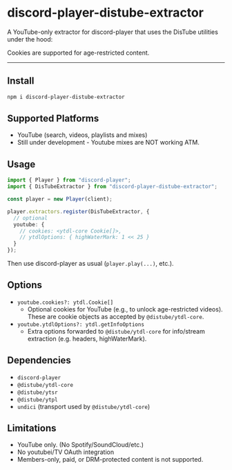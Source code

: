 # discord-player-distube-extractor

A YouTube-only extractor for discord-player that uses the DisTube utilities under the hood:

Cookies are supported for age-restricted content.

---

## Install

```bash
npm i discord-player-distube-extractor
```

## Supported Platforms

- YouTube (search, videos, playlists and mixes)
- Still under development - Youtube mixes are NOT working ATM.

## Usage

```ts
import { Player } from "discord-player";
import { DisTubeExtractor } from "discord-player-distube-extractor";

const player = new Player(client);

player.extractors.register(DisTubeExtractor, {
  // optional
  youtube: {
    // cookies: <ytdl-core Cookie[]>,
    // ytdlOptions: { highWaterMark: 1 << 25 }
  }
});
```

Then use discord-player as usual (`player.play(...)`, etc.).

## Options

- `youtube.cookies?: ytdl.Cookie[]`
  - Optional cookies for YouTube (e.g., to unlock age-restricted videos). These are cookie objects as accepted by `@distube/ytdl-core`.
- `youtube.ytdlOptions?: ytdl.getInfoOptions`
  - Extra options forwarded to `@distube/ytdl-core` for info/stream extraction (e.g. headers, highWaterMark).


## Dependencies

- `discord-player`
- `@distube/ytdl-core`
- `@distube/ytsr`
- `@distube/ytpl`
- `undici` (transport used by `@distube/ytdl-core`)

## Limitations

- YouTube only. (No Spotify/SoundCloud/etc.)
- No youtubei/TV OAuth integration
- Members-only, paid, or DRM-protected content is not supported.
